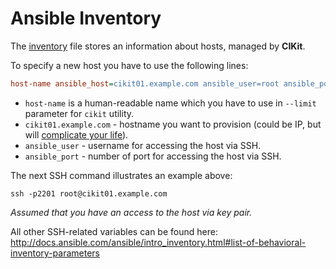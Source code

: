# Ansible Inventory

The [inventory](../../../inventory) file stores an information about hosts, managed by **CIKit**.

To specify a new host you have to use the following lines:

```ini
host-name ansible_host=cikit01.example.com ansible_user=root ansible_port=2201
```

- `host-name` is a human-readable name which you have to use in `--limit` parameter for `cikit` utility.
- `cikit01.example.com` - hostname you want to provision (could be IP, but will [complicate your life](../../matrix/domain)).
- `ansible_user` - username for accessing the host via SSH.
- `ansible_port` - number of port for accessing the host via SSH.

The next SSH command illustrates an example above:

```shell
ssh -p2201 root@cikit01.example.com
```

*Assumed that you have an access to the host via key pair.*

All other SSH-related variables can be found here: http://docs.ansible.com/ansible/intro_inventory.html#list-of-behavioral-inventory-parameters
